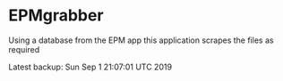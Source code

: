 # EPMgrabber
Using a database from the EPM app this application scrapes the files as required


Latest backup: Sun Sep 1 21:07:01 UTC 2019
